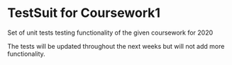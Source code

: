 # TestSuit for Coursework1

Set of unit tests testing functionality of the given coursework for 2020

The tests will be updated throughout the next weeks but will not add more functionality.

